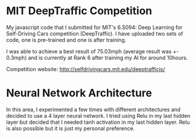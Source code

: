 # MIT DeepTraffic Competition
My javascript code that I submitted for MIT's 6.S094: Deep Learning for Self-Driving Cars competition (DeepTraffic).
I have uploaded two sets of code, one is pre-trained and one is after training.

I was able to achieve a best result of 75.03mph (average result was +- 0.3mph) and is currently at Rank 6 after training my AI for around 10hours.

Competition website: http://selfdrivingcars.mit.edu/deeptrafficjs/

# Neural Network Architecture
In this area, I experimented a few times with different architectures and decided to use a 4 layer neural network. I tried using Relu in my last hidden layer but decided that I needed tanh activation in my last hidden layer. Relu is also possible but it is just my personal preference.
